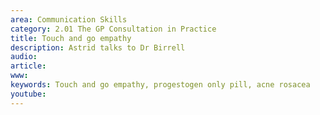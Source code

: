 ```yaml
---
area: Communication Skills
category: 2.01 The GP Consultation in Practice
title: Touch and go empathy
description: Astrid talks to Dr Birrell
audio: 
article: 
www: 
keywords: Touch and go empathy, progestogen only pill, acne rosacea
youtube:
--- 
```

